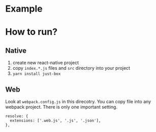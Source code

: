 # Example

# How to run?

## Native

1. create new react-native project
2. copy `index.*.js` files and `src` directory into your project
3. `yarn install just-box`

## Web

Look at `webpack.config.js` in this direcotry. You can copy file into any webpack project. There is only one important setting.

```
resolve: {
  extensions: ['.web.js', '.js', '.json'],
},
```

